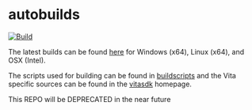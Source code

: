 autobuilds
==========
[![Build](https://github.com/vitasdk/autobuilds/actions/workflows/build.yml/badge.svg)](https://github.com/vitasdk/autobuilds/actions/workflows/build.yml)

The latest builds can be found [here](https://github.com/vitasdk/autobuilds/releases/) for Windows (x64), Linux (x64), and OSX (Intel).

The scripts used for building can be found in [buildscripts](https://github.com/vitasdk/buildscripts) and the Vita specific sources can be found in the [vitasdk](https://github.com/vitasdk) homepage.

This REPO will be DEPRECATED in the near future
